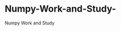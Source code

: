   # Numpy-Work-and-Study-
Numpy Work and Study 
                
                
              
                                  
                                    
                                                                                               
                                                                                                               
                                 
                                                        
                                                                  
                                          
                                                                                                                                                 
                                                                                                        
                                                                                                                                 
                                    
                                                                                             
                                              
